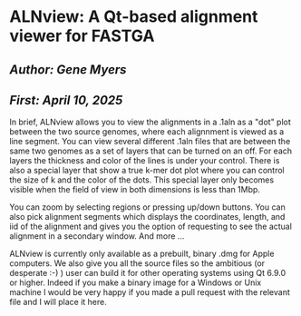 
# ALNview: A Qt-based alignment viewer for FASTGA

## _Author:  Gene Myers_
## _First:   April 10, 2025_

In brief, ALNview allows you to view the alignments in a .1aln as a "dot" plot between the two source
genomes, where each alignnment is viewed as a line segment.  You can view several different .1aln files that
are between the same two genomes as a set of layers that can be turned on an off.  For each layers
the thickness and color of the lines is under your control.  There is also a special layer that show
a true k-mer dot plot where you can control the size of k and the color of the dots.  This special
layer only becomes visible when the field of view in both dimensions is less than 1Mbp.

You can zoom by selecting regions or pressing up/down buttons. You can also pick alignment segments
which displays the coordinates, length, and iid of the alignment and gives you the option of requesting
to see the actual alignment in a secondary window.  And more ...

ALNview is currently only available as a prebuilt, binary .dmg for Apple computers.  We also give
you all the source files so the ambitious (or desperate :-) ) user can build it for other operating
systems using Qt 6.9.0 or higher.  Indeed if you make a binary image for a Windows or Unix machine
I would be very happy if you made a pull request with the relevant file and I will place it here.
